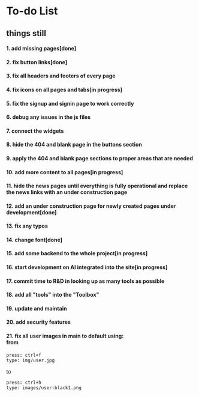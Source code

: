 # To-do List
## things still 
#### 1. add missing pages[done]
#### 2. fix button links[done]
#### 3. fix all headers and footers of every page
#### 4. fix icons on all pages and tabs[in progress]
#### 5. fix the signup and signin page to work correctly
#### 6. debug any issues in the js files
#### 7. connect the widgets
#### 8. hide the 404 and blank page in the buttons section
#### 9. apply the 404 and blank page sections to proper areas that are needed
#### 10. add more content to all pages[in progress]
#### 11. hide the news pages until everything is fully operational and replace the news links with an under construction page
#### 12. add an under construction page for newly created pages under development[done]
#### 13. fix any typos
#### 14. change font[done]
#### 15. add some backend to the whole project[in progress]
#### 16. start development on AI integrated into the site[in progress]
#### 17. commit time to R&D in looking up as many tools as possible
#### 18. add all "tools" into the "Toolbox" 
#### 19. update and maintain
#### 20. add security features
#### 21. fix all user images in main to default using:<br>from
~~~
press: ctrl+f
type: img/user.jpg
~~~ 
to 
~~~
press: ctrl+h
type: images/user-black1.png
~~~